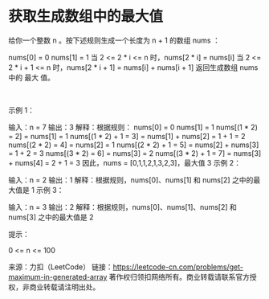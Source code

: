 # 获取生成数组中的最大值

给你一个整数 n 。按下述规则生成一个长度为 n + 1 的数组 nums ：

nums[0] = 0
nums[1] = 1
当 2 <= 2 * i <= n 时，nums[2 * i] = nums[i]
当 2 <= 2 * i + 1 <= n 时，nums[2 * i + 1] = nums[i] + nums[i + 1]
返回生成数组 nums 中的 最大 值。

 

示例 1：

输入：n = 7
输出：3
解释：根据规则：
  nums[0] = 0
  nums[1] = 1
  nums[(1 * 2) = 2] = nums[1] = 1
  nums[(1 * 2) + 1 = 3] = nums[1] + nums[2] = 1 + 1 = 2
  nums[(2 * 2) = 4] = nums[2] = 1
  nums[(2 * 2) + 1 = 5] = nums[2] + nums[3] = 1 + 2 = 3
  nums[(3 * 2) = 6] = nums[3] = 2
  nums[(3 * 2) + 1 = 7] = nums[3] + nums[4] = 2 + 1 = 3
因此，nums = [0,1,1,2,1,3,2,3]，最大值 3
示例 2：

输入：n = 2
输出：1
解释：根据规则，nums[0]、nums[1] 和 nums[2] 之中的最大值是 1
示例 3：

输入：n = 3
输出：2
解释：根据规则，nums[0]、nums[1]、nums[2] 和 nums[3] 之中的最大值是 2
 

提示：

0 <= n <= 100

来源：力扣（LeetCode）
链接：https://leetcode-cn.com/problems/get-maximum-in-generated-array
著作权归领扣网络所有。商业转载请联系官方授权，非商业转载请注明出处。